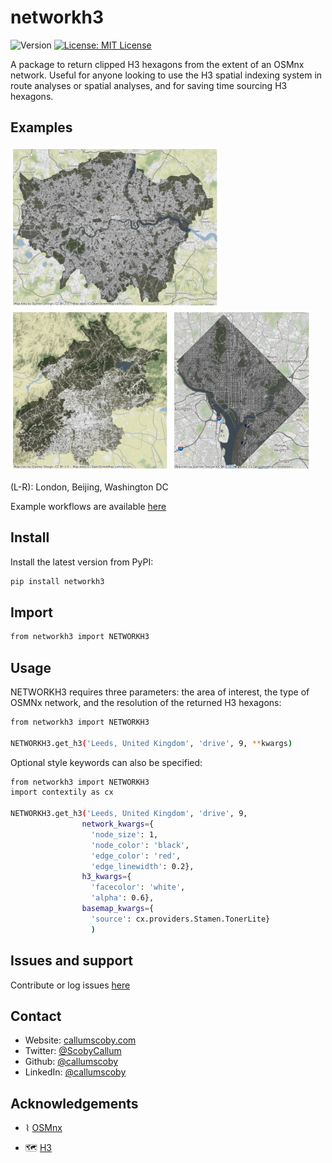 <h1 align="left">networkh3</h1>
<p>
  <img alt="Version" src="https://img.shields.io/badge/version-0.0.6-blue.svg?cacheSeconds=2592000" />
  <a href="#" target="_blank">
    <img alt="License: MIT License" src="https://img.shields.io/badge/License-MIT License-yellow.svg" />
  </a>
</p>

<p>A package to return clipped H3 hexagons from the extent of an OSMnx network. Useful for anyone looking to use the H3 spatial indexing system in route analyses or spatial analyses, and for saving time sourcing H3 hexagons.</p>

## Examples
<p>
<img src="https://raw.githubusercontent.com/callumscoby/networkh3/main/images/london_example.png" height="258px"/>
<img src="https://raw.githubusercontent.com/callumscoby/networkh3/main/images/beijing_example.png" height="258px" />
<img src="https://raw.githubusercontent.com/callumscoby/networkh3/main/images/washington_example.png" height="258px" />


<p>(L-R): London, Beijing, Washington DC</p>

<p>Example workflows are available <a href="https://github.com/callumscoby/networkh3/tree/main/examples">here</a></p>

## Install

Install the latest version from PyPI:

```sh
pip install networkh3
```

## Import

```sh
from networkh3 import NETWORKH3
```

## Usage

NETWORKH3 requires three parameters: the area of interest, the type of OSMNx network, and the resolution of the returned H3 hexagons:

```sh
from networkh3 import NETWORKH3

NETWORKH3.get_h3('Leeds, United Kingdom', 'drive', 9, **kwargs)
```

Optional style keywords can also be specified:

```sh
from networkh3 import NETWORKH3
import contextily as cx

NETWORKH3.get_h3('Leeds, United Kingdom', 'drive', 9, 
                network_kwargs={
                  'node_size': 1, 
                  'node_color': 'black',
                  'edge_color': 'red',
                  'edge_linewidth': 0.2}, 
                h3_kwargs={
                  'facecolor': 'white', 
                  'alpha': 0.6}, 
                basemap_kwargs={
                  'source': cx.providers.Stamen.TonerLite}
                  )
```

## Issues and support

<p>Contribute or log issues <a href="https://github.com/callumscoby/networkh3/issues">here</a></p>

## Contact

* Website: <a href="https://callumscoby.com">callumscoby.com</a>
* Twitter: [@ScobyCallum](https://twitter.com/ScobyCallum)
* Github: [@callumscoby](https://github.com/callumscoby)
* LinkedIn: [@callumscoby](https://linkedin.com/in/callumscoby)

## Acknowledgements
* <p>⌇ <a href="https://github.com/gboeing/osmnx">OSMnx</a></p>

<!-- * ⌇ OSMnx (https://github.com/gboeing/osmnx) -->
* <p>🗺 <a href="https://github.com/uber/h3">H3</a></p>

<!-- * 🗺 H3 (https://github.com/uber/h3) -->
